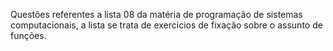 Questões referentes a lista 08 da matéria de programação de sistemas computacionais, a lista se trata de exercicios de fixação sobre o assunto de funções.

